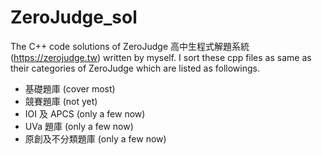 # ZeroJudge_sol
The C++ code solutions of ZeroJudge 高中生程式解題系統 (https://zerojudge.tw) written by myself.
I sort these cpp files as same as their categories of ZeroJudge which are listed as followings.
<ul><li>基礎題庫 (cover most)</li>
<li>競賽題庫 (not yet)</li>
<li>IOI 及 APCS (only a few now)</li>
<li>UVa 題庫 (only a few now)</li>
<li>原創及不分類題庫 (only a few now)</li><ul>
